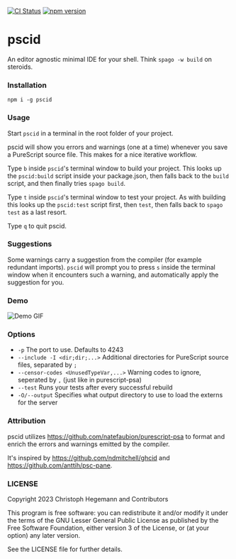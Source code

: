 [![CI Status](https://github.com/kritzcreek/pscid/workflows/CI/badge.svg)](https://github.com/kritzcreek/pscid/actions)
[![npm version](https://badge.fury.io/js/pscid.svg)](https://badge.fury.io/js/pscid)

pscid
===

An editor agnostic minimal IDE for your shell. Think `spago -w build` on steroids.

### Installation

`npm i -g pscid`

### Usage

Start `pscid` in a terminal in the root folder of your project.

pscid will show you errors and warnings (one at a time) whenever you save a PureScript source file. This makes for a nice iterative workflow.

Type `b` inside `pscid`'s terminal window to build your project. This looks up the `pscid:build` script inside your package.json, then falls back to the `build` script, and then finally tries `spago build`.

Type `t` inside `pscid`'s terminal window to test your project. As with building this looks up the `pscid:test` script first, then `test`, then falls back to `spago test` as a last resort.

Type `q` to quit pscid.

### Suggestions

Some warnings carry a suggestion from the compiler (for example redundant
imports). `pscid` will prompt you to press `s` inside the terminal window when
it encounters such a warning, and automatically apply the suggestion for you.

### Demo

![Demo GIF](http://i.imgur.com/ssBtu6w.gif)

### Options
  - `-p` The port to use. Defaults to 4243
  - `--include -I <dir;dir;...>`  Additional directories for PureScript source files, separated by `;`
  - `--censor-codes <UnusedTypeVar,...>` Warning codes to ignore, seperated by `,` (just like in purescript-psa)
  - `--test` Runs your tests after every successful rebuild
  - `-O/--output` Specifies what output directory to use to load the externs for the server

### Attribution

pscid utilizes https://github.com/natefaubion/purescript-psa to format and enrich the errors and warnings emitted by the compiler.

It's inspired by https://github.com/ndmitchell/ghcid and https://github.com/anttih/psc-pane.

### LICENSE

Copyright 2023 Christoph Hegemann and Contributors

This program is free software: you can redistribute it and/or modify it under the terms of the GNU Lesser General Public License as published by the Free Software Foundation, either version 3 of the License, or (at your option) any later version.

See the LICENSE file for further details.
